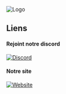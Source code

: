 ![Logo](https://bloodshed.fr/bloodshed-logo.png)


## Liens

#### Rejoint notre discord

[![Discord](https://img.shields.io/badge/Discord-%235865F2.svg?&logo=discord&logoColor=white)](https://bloodshed.fr/discord) 
#### Notre site
[![Website](https://img.shields.io/website-up-down-green-red/http/shields.io.svg)](https://bloodshed.fr/)
